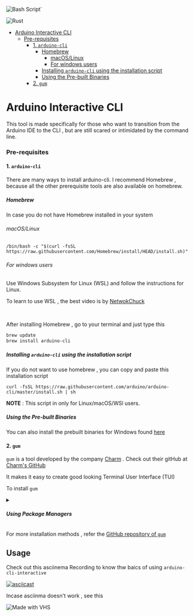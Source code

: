 ![Bash Script](https://img.shields.io/badge/bash_script-%23121011.svg?style=for-the-badge&logo=gnu-bash&logoColor=white)`

![Rust](https://img.shields.io/badge/rust-%23000000.svg?style=for-the-badge&logo=rust&logoColor=white)


- [Arduino Interactive CLI](#arduino-interactive-cli)
    + [Pre-requisites](#pre-requisites)
      - [1. `arduino-cli`](#1--arduino-cli--)
        * [Homebrew](#homebrew)
          + [macOS/Linux](#macos-linux)
          + [For windows users](#for-windows-users)
        * [Installing `arduino-cli` using the installation script](#installing--arduino-cli--using-the-installation-script)
        * [Using the Pre-built Binaries](#using-the-pre-built-binaries)
      - [2. `gum`](#2--gum--)


# Arduino Interactive CLI

This tool is made specifically for those who want to transition from the Arduino IDE to the CLI , but are still scared or intimidated by the command line. 

### Pre-requisites

#### 1. `arduino-cli` 

There are many ways to install arduino-cli. I recommend Homebrew , because all the other prerequisite tools are also available on homebrew. 

##### Homebrew 

In case you do not have Homebrew installed in your system 

###### macOS/Linux

`/bin/bash -c "$(curl -fsSL https://raw.githubusercontent.com/Homebrew/install/HEAD/install.sh)"`

###### For windows users

Use Windows Subsystem for Linux (WSL) and follow the instructions for Linux.

To learn to use WSL , the best video is by [NetwokChuck](https://youtu.be/vxTW22y8zV8?si=mZ5w9KmT0A4_d7Zr)

<br>

After installing Homebrew , go to your terminal and just type this 

```bash
brew update
brew install arduino-cli
```
##### Installing `arduino-cli` using the installation script

If you do not want to use homebrew , you can copy and paste this installation script 

`curl -fsSL https://raw.githubusercontent.com/arduino/arduino-cli/master/install.sh | sh`

**NOTE** : This script in only for Linux/macOS/WSl users. 

##### Using the Pre-built Binaries

You can also install the prebuilt binaries for Windows found [here](https://arduino.github.io/arduino-cli/1.1/installation/#latest-release)

#### 2. `gum`

`gum` is a tool developed by the company [Charm](https://charm.sh/) . Check out their gitHub at [Charm's GitHub](https://github.com/charmbracelet)

It makes it easy to create good looking Terminal User Interface (TUI)

To install `gum` 

<details>
  <summary><h5>Using Package Managers</h5></summary>
    
    ```bash 

    # macOS or Linux
    brew install gum

    # Arch Linux (btw)
    pacman -S gum

    # Nix
    nix-env -iA nixpkgs.gum

    # Flox
    flox install gum

    # Windows (via WinGet or Scoop)  (Use Linux, or WSL)
    winget install charmbracelet.gum
    scoop install charm-gum
    ```
</details>

For more installation methods , refer the [GitHub repository of `gum`](https://github.com/charmbracelet/gum)

## Usage

Check out this asciinema Recording to know thw baics of using `arduino-cli-interactive`

[![asciicast](https://asciinema.org/a/fnYm1lYuWvlxelJPc1NA7uoBy.svg)](https://asciinema.org/a/fnYm1lYuWvlxelJPc1NA7uoBy)

Incase asciinma doesn't work , see this

![Made with VHS](https://vhs.charm.sh/vhs-34X797m1dKLYQfBEOTr4xh.gif)


